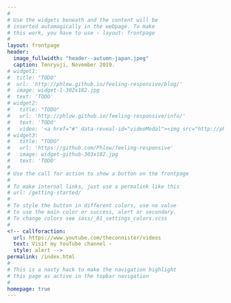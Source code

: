 ```yaml
---
#
# Use the widgets beneath and the content will be
# inserted automagically in the webpage. To make
# this work, you have to use › layout: frontpage
#
layout: frontpage
header:
  image_fullwidth: "header--autumn-japan.jpeg"
  caption: Tenryuji, November 2019.
# widget1:
#  title: "TODO"
#  url: 'http://phlow.github.io/feeling-responsive/blog/'
#  image: widget-1-302x182.jpg
#  text: 'TODO'
# widget2:
#   title: "TODO"
#   url: 'http://phlow.github.io/feeling-responsive/info/'
#   text: 'TODO'
#   video: '<a href="#" data-reveal-id="videoModal"><img src="http://phlow.github.io/feeling-responsive/images/start-video-feeling-responsive-302x182.jpg" width="302" height="182" alt=""/></a>'
# widget3:
#   title: "TODO"
#   url: 'https://github.com/Phlow/feeling-responsive'
#   image: widget-github-303x182.jpg
#   text: 'TODO'
#
# Use the call for action to show a button on the frontpage
#
# To make internal links, just use a permalink like this
# url: /getting-started/
#
# To style the button in different colors, use no value
# to use the main color or success, alert or secondary.
# To change colors see sass/_01_settings_colors.scss
#
<!-- callforaction:
  url: https://www.youtube.com/theconnister/videos
  text: Visit my YouTube channel ›
  style: alert -->
permalink: /index.html
#
# This is a nasty hack to make the navigation highlight
# this page as active in the topbar navigation
#
homepage: true
---
```


<!-- <div id="videoModal" class="reveal-modal large" data-reveal="">
  <div class="flex-video widescreen vimeo" style="display: block;">
    <iframe width="1280" height="720" src="https://www.youtube.com/embed/3b5zCFSmVvU" frameborder="0" allowfullscreen></iframe>
  </div>
  <a class="close-reveal-modal">&#215;</a>
</div> -->
